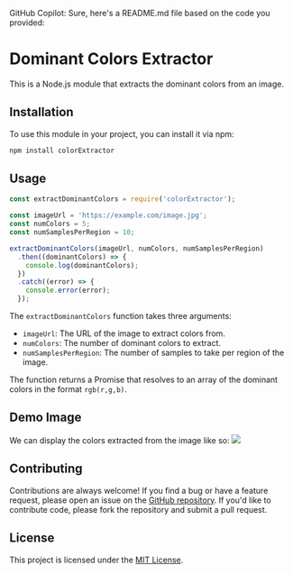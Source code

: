 GitHub Copilot: Sure, here's a README.md file based on the code you provided:

# Dominant Colors Extractor

This is a Node.js module that extracts the dominant colors from an image.

## Installation

To use this module in your project, you can install it via npm:

```sh
npm install colorExtractor
```

## Usage

```javascript
const extractDominantColors = require('colorExtractor');

const imageUrl = 'https://example.com/image.jpg';
const numColors = 5;
const numSamplesPerRegion = 10;

extractDominantColors(imageUrl, numColors, numSamplesPerRegion)
  .then((dominantColors) => {
    console.log(dominantColors);
  })
  .catch((error) => {
    console.error(error);
  });
```

The `extractDominantColors` function takes three arguments:

- `imageUrl`: The URL of the image to extract colors from.
- `numColors`: The number of dominant colors to extract.
- `numSamplesPerRegion`: The number of samples to take per region of the image.

The function returns a Promise that resolves to an array of the dominant colors in the format `rgb(r,g,b)`.


## Demo Image

We can display the colors extracted from the image like so:
<img src="https://cdn.gert.me/example-extract-color.png"></img>


## Contributing

Contributions are always welcome! If you find a bug or have a feature request, please open an issue on the [GitHub repository](https://github.com/yourusername/dominant-colors-extractor). If you'd like to contribute code, please fork the repository and submit a pull request.

## License

This project is licensed under the [MIT License](LICENSE).